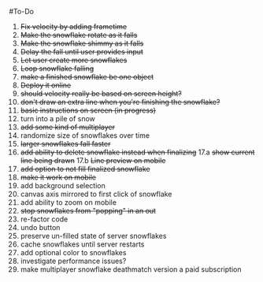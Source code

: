 #To-Do

1. ~~Fix velocity by adding frametime~~
2. ~~Make the snowflake rotate as it falls~~
3. ~~Make the snowflake shimmy as it falls~~
4. ~~Delay the fall until user provides input~~
5. ~~Let user create more snowflakes~~
6. ~~Loop snowflake falling~~
7. ~~make a finished snowflake be one object~~
8. ~~Deploy it online~~
9. ~~should velocity really be based on screen height?~~
10. ~~don't draw an extra line when you're finishing the snowflake?~~
11. ~~basic instructions on screen (in progress)~~
12. turn into a pile of snow
13. ~~add some kind of multiplayer~~
14. randomize size of snowflakes over time
15. ~~larger snowflakes fall faster~~
16. ~~add ability to delete snowflake instead when finalizing~~
17.a ~~show current line being drawn~~
17.b ~~Line preview on mobile~~
18. ~~add option to not fill finalized snowflake~~
19. ~~make it work on mobile~~
20. add background selection
21. canvas axis mirrored to first click of snowflake
22. add ability to zoom on mobile
23. ~~stop snowflakes from "popping" in an out~~
24. re-factor code   
25. undo button
26. preserve un-filled state of server snowflakes
27. cache snowflakes until server restarts
28. add optional color to snowflakes
29. investigate performance issues?
107. make multiplayer snowflake deathmatch version a paid subscription

